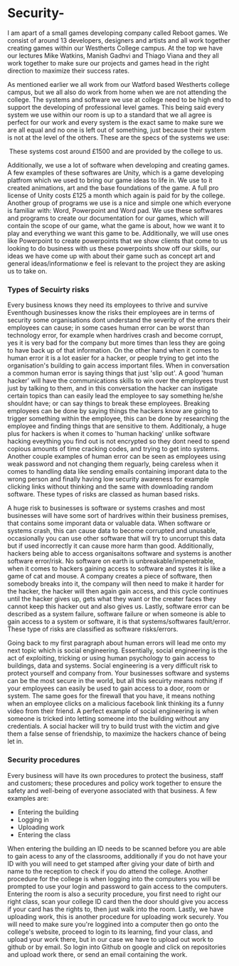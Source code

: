 # Security-
I am apart of a small games developing company called Reboot games. We consist of around 13 developers, designers and artists and all work together creating games within our Westherts College campus. At the top we have our lectures Mike Watkins, Manish Gadhvi and Thiago Viana and they all work together to make sure our projects and games head in the right direction to maximize their success rates.

As mentioned earlier we all work from our Watford based Westherts college campus, but we all also do work from home when we are not attending the college. The systems and software we use at college need to be high end to support the developing of professional level games. This being said every system we use within our room is up to a standard that we all agree is perfect for our work and every system is the exact same to make sure we are all equal and no one is left out of something, just because their system is not at the level of the others. These are the specs of the systems we use:

![]()
These systems cost around £1500 and are provided by the college to us.

 Additionally, we use a lot of software when developing and creating games. A few examples of these softwares are Unity, which is a game developing platfrom which we used to bring our game ideas to life in. We use to it created animations, art and the base foundations of the game. A full pro license of Unity costs £125 a month which again is paid for by the college. Another group of programs  we use is a nice and simple one which everyone is familiar with: Word, Powerpoint and Word pad. We use these softwares and programs to create our documentation for our games, which will contain the scope of our game, what the game is about, how we want it to play and everything we want this game to be. Additionally, we will use ones like Powerpoint to create powerpoints that we show clients that come to us looking to do business with us these powerpoints show off our skills, our ideas we have come up with about their game such as concept art and general ideas/informationw e feel is relevant to the project they are asking us to take on.


### Types of Secuirty risks
Every business knows they need its employees to thrive and survive Eventhough businesses know the risks their employees are in terms of security some organisations dont understand the severity of the errors their employees can cause; in some cases human error can be worst than technology error, for example when hardrives crash and become corrupt, yes it is very bad for the company but more times than less they are going to have back up of that information. On the other hand when it comes to human error it is a lot easier for a hacker, or people trying to get into the organisation's building to gain access important files. When in conversation a common human error is saying things that just 'slip out'. A good 'human hacker' will have the communications skills to win over the employees trust just by talking to them, and in this conversation the hacker can instigate certain topics than can easily lead the employee to say something he/she shouldnt have; or can say things to break these employees. Breaking employees can be done by saying things the hackers know are going to trigger something within the employee, this can be done by researching the employee and finding things that are sensitive to them. Additionaly, a huge plus for hackers is when it comes to 'human hacking' unlike software hacking eveything you find out is not encrypted so they dont need to spend copious amounts of time cracking codes, and trying to get into systems. Another couple examples of human error can be seen as employees using weak password and not changing them reguarly, being careless when it comes to handling data like sending emails containing imporant data to the wrong person and finally having low security awareness for example clicking links without thinking and the same with downloading random software. These types of risks are classed as human based risks.

A huge risk to businesses is software or systems crashes and most businesses will have some sort of hardrives within their business premises, that contains some imporant data or valuable data. When software or systems crash, this can cause data to become corrupted and unusable, occasionally you can use other software that will try to uncorrupt this data but if used incorrectly it can cause more harm than good. Additionally, hackers being able to access organisaitons software and systems is another software error/risk. No software on earth is unbreakable/impenetrable, when it comes to hackers gaining access to software and systes it is like a game of cat and mouse. A company creates a piece of software, then somebody breaks into it, the company will then need to make it harder for the hacker, the hacker will then again gain access, and this cycle continues until the hacker gives up, gets what they want or the creater faces they cannot keep this hacker out and also gives us. Lastly, software error can be described as a system failure, software failure or when someone is able to gain access to a system or software, it is that systems/softwares fault/error. These type of risks are classified as software risks/errors.

Going back to my first paragraph about human errors will lead me onto my next topic which is social engineering. Essentially, social engineering is the act of exploiting, tricking or using human psychology to gain access to buildings, data and systems. Social engineering is a very difficult risk to protect yourself and company from. Your businesses software and systems can be the most secure in the world, but all this secuirty means nothing if your employees can easily be used to gain access to a door, room or system. The same goes for the firewall that you have, it means nothing when an employee clicks on a malicious facebook link thinking its a funny video from their friend. A perfect example of social engineering is when someone is tricked into letting someone into the building without any credentials. A social hacker will try to build trust with the victim and give them a false sense of friendship, to maximize the hackers chance of being let in.

### Security procedures
Every business will have its own procedures to protect the business, staff and customers; these procedures and policy work together to ensure the safety and well-being of everyone associated with that business. A few examples are:

* Entering the building
* Logging in 
* Uploading work
* Entering the class

When entering the building an ID needs to be scanned before you are able to gain acess to any of the classrooms, additionally if you do not have your ID with you will need to get stamped after giving your date of birth and name to the reception to check if you do attend the college. Another procedure for the college is when logging into the computers you will be prompted to use your login and password to gain access to the computers. Entering the room is also a security procedure, you first need to right our right class, scan your college ID card then the door should give you access if your card has the rights to, then just walk into the room. Lastly, we have uploading work, this is another procedure for uploading work securely. You will need to make sure you're loggined into a computer then go onto the college's website, proceed to login to its learning, find your class, and upload your work there, but in our case we have to upload out work to github or by email. So login into Github on google and click on repositories and upload work there, or send an email containing the work. 




